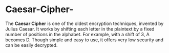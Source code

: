 # Caesar-Cipher-
The **Caesar Cipher** is one of the oldest encryption techniques, invented by Julius Caesar. It works by shifting each letter in the plaintext by a fixed number of positions in the alphabet. For example, with a shift of 3, A becomes D. Though simple and easy to use, it offers very low security and can be easily decrypted.
